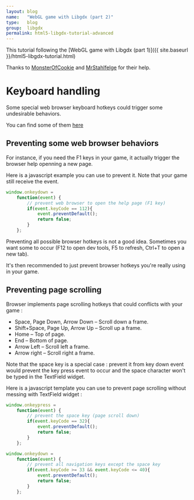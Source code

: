 ```yaml
---
layout: blog
name:   "WebGL game with Libgdx (part 2)"
type:   blog
group:  libgdx
permalink: html5-libgdx-tutorial-advanced
---
```


This tutorial following the [WebGL game with Libgdx (part 1)]({{ site.baseurl }}/html5-libgdx-tutorial.html)

Thanks to [MonsterOfCookie](https://github.com/MonsterOfCookie) and [MrStahlfelge](https://github.com/MrStahlfelge) for their help.


# Keyboard handling

Some special web browser keyboard hotkeys could trigger some undesirable behaviors.

You can find some of them [here](https://www.howtogeek.com/114518/47-keyboard-shortcuts-that-work-in-all-web-browsers/)

## Preventing some web browser behaviors

For instance, if you need the F1 keys in your game, it actually trigger the browser help openning a new page.

Here is a javascript example you can use to prevent it. Note that your game still receive the event. 

```javascript
window.onkeydown =
    function(event) {
        // prevent web browser to open the help page (F1 key)
        if(event.keyCode == 112){
            event.preventDefault();
            return false;
        }                
    };
```

Preventing all possible browser hotkeys is not a good idea. Sometimes you want some to occur (F12 to open dev tools, F5 to refresh, Ctrl+T to open a new tab).

It's then recommended to just prevent browser hotkeys you're really using in your game.


## Preventing page scrolling

Browser implements page scrolling hotkeys that could conflicts with your game : 

* Space, Page Down, Arrow Down – Scroll down a frame.
* Shift+Space, Page Up, Arrow Up – Scroll up a frame.
* Home – Top of page.
* End – Bottom of page.
* Arrow Left  – Scroll left a frame.
* Arrow right  – Scroll right a frame.

Note that the space key is a special case : prevent it from key down event would prevent the key press event to occur and the space character won't be typed in the TextField widget.

Here is a javascript template you can use to prevent page scrolling without messing with TextField widget :

```javascript
window.onkeypress =
    function(event) {
        // prevent the space key (page scroll down)
        if(event.keyCode == 32){
            event.preventDefault();
            return false;
        }
    };

window.onkeydown =
    function(event) {
        // prevent all navigation keys except the space key
        if(event.keyCode >= 33 && event.keyCode <= 40){
            event.preventDefault();
            return false;
        }                
    };
```